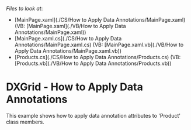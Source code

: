 <!-- default file list -->
*Files to look at*:

* [MainPage.xaml](./CS/How to Apply Data Annotations/MainPage.xaml) (VB: [MainPage.xaml](./VB/How to Apply Data Annotations/MainPage.xaml))
* [MainPage.xaml.cs](./CS/How to Apply Data Annotations/MainPage.xaml.cs) (VB: [MainPage.xaml.vb](./VB/How to Apply Data Annotations/MainPage.xaml.vb))
* [Products.cs](./CS/How to Apply Data Annotations/Products.cs) (VB: [Products.vb](./VB/How to Apply Data Annotations/Products.vb))
<!-- default file list end -->
# DXGrid - How to Apply Data Annotations


<p>This example shows how to apply data annotation attributes to 'Product' class members.</p>

<br/>


